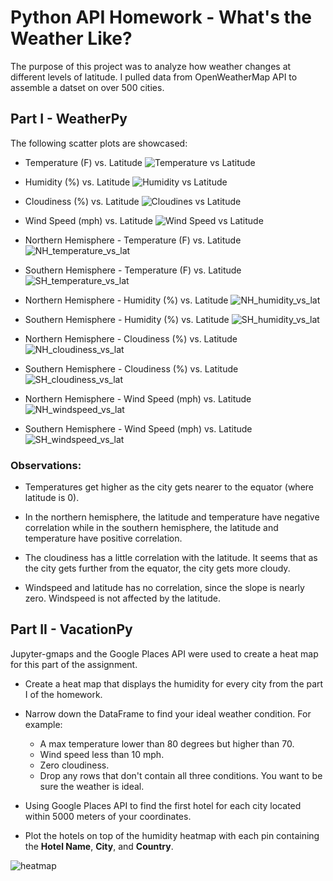# Python API Homework - What's the Weather Like?

The purpose of this project was to analyze how weather changes at different levels of latitude. I pulled data from OpenWeatherMap API to assemble a datset on over 500 cities.

## Part I - WeatherPy

The following scatter plots are showcased:

* Temperature (F) vs. Latitude
![Temperature vs Latitude](output_data/lat_vs_temp.png)
* Humidity (%) vs. Latitude
![Humidity vs Latitude](output_data/lat_vs_humidity.png)
* Cloudiness (%) vs. Latitude
![Cloudines vs Latitude](output_data/lat_vs_cloudiness.png)
* Wind Speed (mph) vs. Latitude
![Wind Speed vs Latitude](output_data/lat_vs_windspeed.png)

* Northern Hemisphere - Temperature (F) vs. Latitude
![NH_temperature_vs_lat](output_data/NH_regression_temp_vs_lat.png)
* Southern Hemisphere - Temperature (F) vs. Latitude
![SH_temperature_vs_lat](output_data/SH_regression_temp_vs_lat.png)
* Northern Hemisphere - Humidity (%) vs. Latitude
![NH_humidity_vs_lat](output_data/NH_regression_humidity_vs_lat.png)
* Southern Hemisphere - Humidity (%) vs. Latitude
![SH_humidity_vs_lat](output_data/SH_regression_humidity_vs_lat.png)
* Northern Hemisphere - Cloudiness (%) vs. Latitude
![NH_cloudiness_vs_lat](output_data/NH_regression_cloudiness_vs_lat.png)
* Southern Hemisphere - Cloudiness (%) vs. Latitude
![SH_cloudiness_vs_lat](output_data/SH_regression_cloudiness_vs_lat.png)
* Northern Hemisphere - Wind Speed (mph) vs. Latitude
![NH_windspeed_vs_lat](output_data/NH_regression_windspeed_vs_lat.png)
* Southern Hemisphere - Wind Speed (mph) vs. Latitude
![SH_windspeed_vs_lat](output_data/SH_regression_windspeed_vs_lat.png)


### Observations:
* Temperatures get higher as the city gets nearer to the equator (where latitude is 0).

* In the northern hemisphere, the latitude and temperature have negative correlation while in the southern hemisphere, the latitude and temperature have positive correlation.

* The cloudiness has a little correlation with the latitude. It seems that as the city gets further from the equator, the city gets more cloudy.

* Windspeed and latitude has no correlation, since the slope is nearly zero. Windspeed is not affected by the latitude.




## Part II - VacationPy

Jupyter-gmaps and the Google Places API were used to create a heat map for this part of the assignment.

* Create a heat map that displays the humidity for every city from the part I of the homework.

* Narrow down the DataFrame to find your ideal weather condition. For example:

  * A max temperature lower than 80 degrees but higher than 70.
  * Wind speed less than 10 mph.
  * Zero cloudiness.
  * Drop any rows that don't contain all three conditions. You want to be sure the weather is ideal.

* Using Google Places API to find the first hotel for each city located within 5000 meters of your coordinates.

* Plot the hotels on top of the humidity heatmap with each pin containing the **Hotel Name**, **City**, and **Country**.

![heatmap](output_data/map.png)

